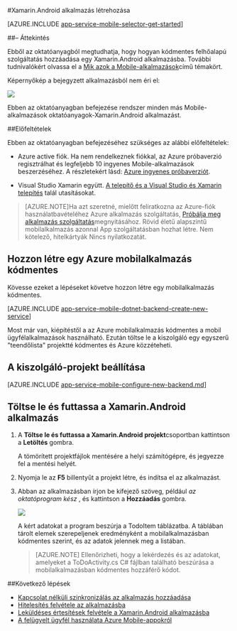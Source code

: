<properties
    pageTitle="Azure mobilalkalmazások Xamarin.Android alkalmazások – első lépések"
    description="Ezen oktatóprogram lépéseiből elkezdeni használni az Azure Mobile-alkalmazások fejlesztése Xamarin Android"
    services="app-service\mobile"
    documentationCenter="xamarin"
    authors="adrianhall"
    manager="erikre"
    editor="" />

<tags
    ms.service="app-service-mobile"
    ms.workload="mobile"
    ms.tgt_pltfrm="mobile-xamarin-android"
    ms.devlang="dotnet"
    ms.topic="hero-article"
    ms.date="10/01/2016"
    ms.author="adrianha" />

#<a name="create-a-xamarinandroid-app"></a>Xamarin.Android alkalmazás létrehozása

[AZURE.INCLUDE [app-service-mobile-selector-get-started](../../includes/app-service-mobile-selector-get-started.md)]

##<a name="overview"></a>– Áttekintés

Ebből az oktatóanyagból megtudhatja, hogy hogyan kódmentes felhőalapú szolgáltatás hozzáadása egy Xamarin.Android alkalmazásba. További tudnivalókért olvassa el a [Mik azok a Mobile-alkalmazások](app-service-mobile-value-prop.md)című témakört.

Képernyőkép a bejegyzett alkalmazásból nem éri el:

![][0]

Ebben az oktatóanyagban befejezése rendszer minden más Mobile-alkalmazások oktatóanyagok-Xamarin.Android alkalmazást.

##<a name="prerequisites"></a>Előfeltételek

Ebben az oktatóanyagban befejezéséhez szükséges az alábbi előfeltételek:

* Azure active fiók. Ha nem rendelkeznek fiókkal, az Azure próbaverzió regisztrálhat és legfeljebb 10 ingyenes Mobile-alkalmazások beszerzéséhez. A részletekért lásd: [Azure ingyenes próbaverziót](https://azure.microsoft.com/pricing/free-trial/).

* Visual Studio Xamarin együtt. [A telepítő és a Visual Studio és Xamarin telepítés](https://msdn.microsoft.com/library/mt613162.aspx) talál utasításokat.

>[AZURE.NOTE]Ha azt szeretné, mielőtt feliratkozna az Azure-fiók használatbavételéhez Azure alkalmazás szolgáltatás, [Próbálja meg alkalmazás szolgáltatás](https://tryappservice.azure.com/?appServiceName=mobile)megnyitásához.  Rövid életű alapszintű mobilalkalmazás azonnal App szolgáltatásban hozhat létre. Nem kötelező, hitelkártyák Nincs nyilatkozatát.

## <a name="create-an-azure-mobile-app-backend"></a>Hozzon létre egy Azure mobilalkalmazás kódmentes

Kövesse ezeket a lépéseket követve hozzon létre egy mobilalkalmazás kódmentes.

[AZURE.INCLUDE [app-service-mobile-dotnet-backend-create-new-service](../../includes/app-service-mobile-dotnet-backend-create-new-service.md)]

Most már van, kiépítéstől a az Azure mobilalkalmazás kódmentes a mobil ügyfélalkalmazások használható. Ezután töltse le a kiszolgáló egy egyszerű "teendőlista" projektté kódmentes és Azure közzéteheti.

## <a name="configure-the-server-project"></a>A kiszolgáló-projekt beállítása

[AZURE.INCLUDE [app-service-mobile-configure-new-backend.md](../../includes/app-service-mobile-configure-new-backend.md)]

## <a name="download-and-run-the-xamarinandroid-app"></a>Töltse le és futtassa a Xamarin.Android alkalmazás

1. A **Töltse le és futtassa a Xamarin.Android projekt**csoportban kattintson a **Letöltés** gombra.

    A tömörített projektfájlok mentésére a helyi számítógépre, és jegyezze fel a mentési helyét.

2. Nyomja le az **F5** billentyűt a projekt létre, és indítsa el az alkalmazást.

3. Abban az alkalmazásban írjon be kifejező szöveg, például _az oktatóprogram kész_ , és kattintson a **Hozzáadás** gombra.

    ![][10]

    A kért adatokat a program beszúrja a TodoItem táblázatba. A táblában tárolt elemek szerepeljenek eredményként a mobilalkalmazásban kódmentes szerint, és az adatok jelennek meg a listában.

    > [AZURE.NOTE] Ellenőrizheti, hogy a lekérdezés és az adatokat, amelyeket a ToDoActivity.cs C# fájlban található beszúrása a mobilalkalmazásban kódmentes hozzáférő kódot.

##<a name="next-steps"></a>Következő lépések

* [Kapcsolat nélküli szinkronizálás az alkalmazás hozzáadása](app-service-mobile-xamarin-android-get-started-offline-data.md)
* [Hitelesítés felvétele az alkalmazásba](app-service-mobile-xamarin-android-get-started-users.md)
* [Leküldéses értesítések felvétele a Xamarin.Android alkalmazásba](app-service-mobile-xamarin-android-get-started-push.md)
* [A felügyelt ügyfél használata Azure Mobile-appokról](app-service-mobile-dotnet-how-to-use-client-library.md)


<!-- Images. -->
[0]: ./media/app-service-mobile-xamarin-android-get-started/mobile-quickstart-completed-android.png
[6]: ./media/app-service-mobile-xamarin-android-get-started/mobile-portal-quickstart-xamarin.png
[8]: ./media/app-service-mobile-xamarin-android-get-started/mobile-xamarin-project-android-vs.png
[9]: ./media/app-service-mobile-xamarin-android-get-started/mobile-xamarin-project-android-xs.png
[10]: ./media/app-service-mobile-xamarin-android-get-started/mobile-quickstart-startup-android.png

<!-- URLs. -->
[Azure Portal]: https://azure.portal.com/
[Visual Studio]: https://go.microsoft.com/fwLink/p/?LinkID=534203
